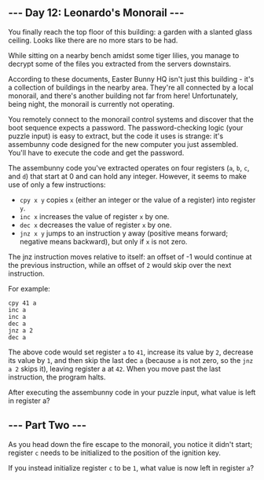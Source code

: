 ## --- Day 12: Leonardo's Monorail ---

You finally reach the top floor of this building: a garden with a slanted glass ceiling. Looks like there are no more stars to be had.

While sitting on a nearby bench amidst some tiger lilies, you manage to decrypt some of the files you extracted from the servers downstairs.

According to these documents, Easter Bunny HQ isn't just this building - it's a collection of buildings in the nearby area. They're all connected by a local monorail, and there's another building not far from here! Unfortunately, being night, the monorail is currently not operating.

You remotely connect to the monorail control systems and discover that the boot sequence expects a password. The password-checking logic (your puzzle input) is easy to extract, but the code it uses is strange: it's assembunny code designed for the new computer you just assembled. You'll have to execute the code and get the password.

The assembunny code you've extracted operates on four registers (`a`, `b`, `c`, and `d`) that start at 0 and can hold any integer. However, it seems to make use of only a few instructions:

 - `cpy x y` copies `x` (either an integer or the value of a register) into register `y`.
 - `inc x` increases the value of register `x` by one.
 - `dec x` decreases the value of register `x` by one.
 - `jnz x y` jumps to an instruction y away (positive means forward; negative means backward), but only if `x` is not zero.

The jnz instruction moves relative to itself: an offset of -1 would continue at the previous instruction, while an offset of `2` would skip over the next instruction.

For example:

```
cpy 41 a
inc a
inc a
dec a
jnz a 2
dec a
```

The above code would set register `a` to `41`, increase its value by `2`, decrease its value by `1`, and then skip the last dec `a` (because `a` is not zero, so the `jnz a 2` skips it), leaving register a at `42`. When you move past the last instruction, the program halts.

After executing the assembunny code in your puzzle input, what value is left in register a?

## --- Part Two ---

As you head down the fire escape to the monorail, you notice it didn't start; register `c` needs to be initialized to the position of the ignition key.

If you instead initialize register `c` to be `1`, what value is now left in register `a`?

